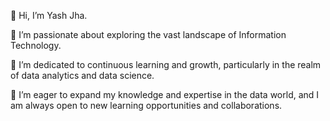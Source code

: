 👋 Hi, I’m Yash Jha.

👀 I’m passionate about exploring the vast landscape of Information Technology.

🌱 I’m dedicated to continuous learning and growth, particularly in the realm of data analytics and data science.

💞️ I’m eager to expand my knowledge and expertise in the data world, and I am always open to new learning opportunities and collaborations.

<!---
yash-jha-99/yash-jha-99 is a ✨ special ✨ repository because its `README.md` (this file) appears on your GitHub profile.
You can click the Preview link to take a look at your changes.
--->
